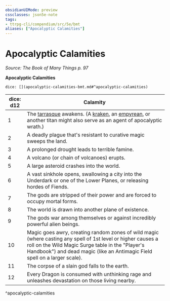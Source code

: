 ```yaml
---
obsidianUIMode: preview
cssclasses: json5e-note
tags:
- ttrpg-cli/compendium/src/5e/bmt
aliases: ["Apocalyptic Calamities"]
---
```

# Apocalyptic Calamities
*Source: The Book of Many Things p. 97* 

**Apocalyptic Calamities**

`dice: [](apocalyptic-calamities-bmt.md#^apocalyptic-calamities)`

| dice: d12 | Calamity |
|-----------|----------|
| 1 | The [tarrasque](tarrasque.md) awakens. (A [kraken](kraken.md), an [empyrean](empyrean.md), or another titan might also serve as an agent of apocalyptic wrath.) |
| 2 | A deadly plague that's resistant to curative magic sweeps the land. |
| 3 | A prolonged drought leads to terrible famine. |
| 4 | A volcano (or chain of volcanoes) erupts. |
| 5 | A large asteroid crashes into the world. |
| 6 | A vast sinkhole opens, swallowing a city into the Underdark or one of the Lower Planes, or releasing hordes of Fiends. |
| 7 | The gods are stripped of their power and are forced to occupy mortal forms. |
| 8 | The world is drawn into another plane of existence. |
| 9 | The gods war among themselves or against incredibly powerful alien beings. |
| 10 | Magic goes awry, creating random zones of wild magic (where casting any spell of 1st level or higher causes a roll on the Wild Magic Surge table in the "Player's Handbook") and dead magic (like an Antimagic Field spell on a larger scale). |
| 11 | The corpse of a slain god falls to the earth. |
| 12 | Every Dragon is consumed with unthinking rage and unleashes devastation on those living nearby. |
^apocalyptic-calamities